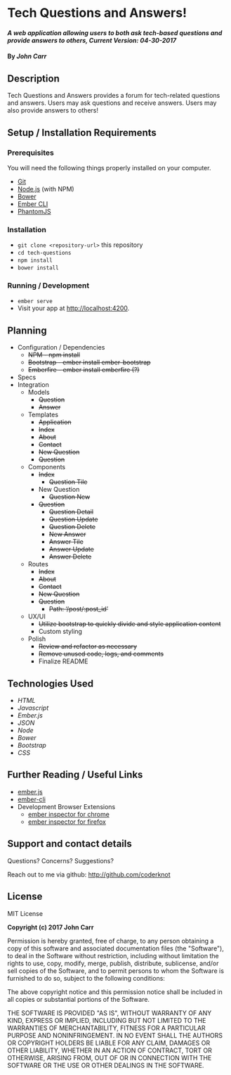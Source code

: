 # Tech Questions and Answers!

#### _A web application allowing users to both ask tech-based questions and provide answers to others, Current Version: 04-30-2017_

#### By _**John Carr**_

## Description
Tech Questions and Answers provides a forum for tech-related questions and answers. Users may ask questions and receive answers. Users may also provide answers to others!

## Setup / Installation Requirements

### Prerequisites

You will need the following things properly installed on your computer.

* [Git](https://git-scm.com/)
* [Node.js](https://nodejs.org/) (with NPM)
* [Bower](https://bower.io/)
* [Ember CLI](https://ember-cli.com/)
* [PhantomJS](http://phantomjs.org/)

### Installation

* `git clone <repository-url>` this repository
* `cd tech-questions`
* `npm install`
* `bower install`

### Running / Development

* `ember serve`
* Visit your app at [http://localhost:4200](http://localhost:4200).

## Planning

  * Configuration / Dependencies
    * ~~NPM - npm install~~
    * ~~Bootstrap - ember install ember-bootstrap~~
    * ~~Emberfire - ember install emberfire (?)~~
  * Specs
  * Integration
    * Models
      * ~~Question~~
      * ~~Answer~~
    * Templates
      * ~~Application~~
      * ~~Index~~
      * ~~About~~
      * ~~Contact~~
      * ~~New Question~~
      * ~~Question~~
    * Components
      * ~~Index~~
        * ~~Question Tile~~
      * New Question
        * ~~Question New~~
      * ~~Question~~
        * ~~Question Detail~~
        * ~~Question Update~~
        * ~~Question Delete~~
        * ~~New Answer~~
        * ~~Answer Tile~~
        * ~~Answer Update~~
        * ~~Answer Delete~~
    * Routes
      * ~~Index~~
      * ~~About~~
      * ~~Contact~~
      * ~~New Question~~
      * ~~Question~~
        * ~~Path: ‘/post/:post_id’~~
    * UX/UI
      * ~~Utilize bootstrap to quickly divide and style application content~~
      * Custom styling
    * Polish
      * ~~Review and refactor as necessary~~
      * ~~Remove unused code, logs, and comments~~
      * Finalize README

## Technologies Used
* _HTML_
* _Javascript_
* _Ember.js_
* _JSON_
* _Node_
* _Bower_
* _Bootstrap_
* _CSS_

## Further Reading / Useful Links

* [ember.js](http://emberjs.com/)
* [ember-cli](https://ember-cli.com/)
* Development Browser Extensions
  * [ember inspector for chrome](https://chrome.google.com/webstore/detail/ember-inspector/bmdblncegkenkacieihfhpjfppoconhi)
  * [ember inspector for firefox](https://addons.mozilla.org/en-US/firefox/addon/ember-inspector/)

## Support and contact details
Questions? Concerns? Suggestions?

Reach out to me via github:
<http://github.com/coderknot>

## License

MIT License

__Copyright (c) 2017 John Carr__

Permission is hereby granted, free of charge, to any person obtaining a copy of this software and associated documentation files (the "Software"), to deal in the Software without restriction, including without limitation the rights to use, copy, modify, merge, publish, distribute, sublicense, and/or sell copies of the Software, and to permit persons to whom the Software is furnished to do so, subject to the following conditions:

The above copyright notice and this permission notice shall be included in all copies or substantial portions of the Software.

THE SOFTWARE IS PROVIDED "AS IS", WITHOUT WARRANTY OF ANY KIND, EXPRESS OR IMPLIED, INCLUDING BUT NOT LIMITED TO THE WARRANTIES OF MERCHANTABILITY, FITNESS FOR A PARTICULAR PURPOSE AND NONINFRINGEMENT. IN NO EVENT SHALL THE AUTHORS OR COPYRIGHT HOLDERS BE LIABLE FOR ANY CLAIM, DAMAGES OR OTHER LIABILITY, WHETHER IN AN ACTION OF CONTRACT, TORT OR OTHERWISE, ARISING FROM, OUT OF OR IN CONNECTION WITH THE SOFTWARE OR THE USE OR OTHER DEALINGS IN THE SOFTWARE.
